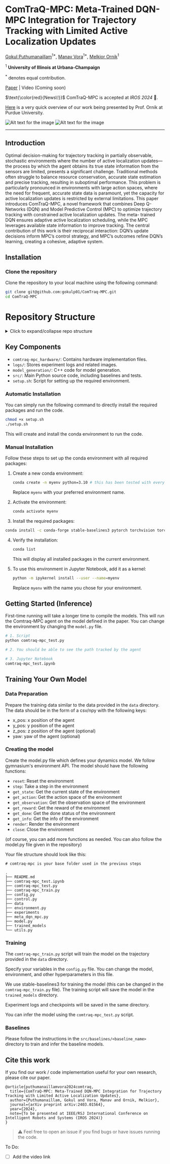 # ComTraQ-MPC: Meta-Trained DQN-MPC Integration for Trajectory Tracking with Limited Active Localization Updates

[Gokul Puthumanaillam](https://gokulp01.github.io/)<sup>1*</sup>,
[Manav Vora](https://manavvora.github.io)<sup>1*</sup>,
[Melkior Ornik](https://vita-group.github.io/)<sup>1</sup>

<sup>1</sup> **University of Illinois at Urbana-Champaign**

<sup>\*</sup> denotes equal contribution.

[Paper](https://arxiv.org/pdf/2403.01564) | Video (Coming soon)

$\text{\color{red}{News\!}}$ ComTraQ-MPC is accepted at _IROS 2024_ 🎉.

[Here](https://youtu.be/mqOYaBQ2wVI?t=1647) is a very quick overview of our work being presented by Prof. Ornik at Purdue University.

![Alt text for the image](assets/teaser.png)
![Alt text for the image](assets/slam_map.png)

---

## Introduction

Optimal decision-making for trajectory tracking in partially observable, stochastic environments where the number of active localization updates—the process by which the agent obtains its true state information from the sensors are limited, presents a significant challenge. Traditional methods often struggle to balance resource conservation, accurate state estimation and precise tracking, resulting in suboptimal performance. This problem is particularly pronounced in environments with large action spaces, where the need for frequent, accurate state data is paramount, yet the capacity for active localization updates is restricted by external limitations. This paper introduces ComTraQ-MPC, a novel framework that combines Deep Q-Networks (DQN) and Model Predictive Control (MPC) to optimize trajectory tracking with constrained active localization updates. The meta- trained DQN ensures adaptive active localization scheduling, while the MPC leverages available state information to improve tracking. The central contribution of this work is their reciprocal interaction: DQN’s update decisions inform MPC’s control strategy, and MPC’s outcomes refine DQN’s learning, creating a cohesive, adaptive system.

## Installation

### Clone the repository

Clone the repository to your local machine using the following command:

```bash
git clone git@github.com:gokulp01/ComTraq-MPC.git
cd ComTraQ-MPC
```

# Repository Structure

<details>
<summary>Click to expand/collapse repo structure</summary>

```bash
.
├── comtraq-mpc_hardware/       # Hardware implementation
│   ├── first_optimal_path_with_yaw.npy
│   ├── map_talbot_new.pgm
│   ├── test/
│   ├── turtlebot3/
│   └── turtlebot_positions.csv
├── g++check.cpp                # C++ code to check the installation
├── gitter.sh
├── logs/                       # Logs for the experiments
│   ├── asdimage.png
│   ├── fgimage.png
│   ├── log results/
│   ├── maps/
│   └── path_comparisons/
├── model_generation/           # Model generation code (in C++)
│   ├── CMakeLists.txt
│   ├── README.md
│   ├── build/
│   ├── build_model.sh
│   ├── config.cpp
│   ├── config.h
│   ├── legacy_model_test.cpp
│   ├── main.cpp
│   ├── model/
│   ├── model.cpp
│   ├── model_demo.py
│   ├── model_legacy.cpp
│   ├── model_new.cpp
│   ├── uuv.cpp
│   └── uuv.h
├── setup.sh                    # Setup script to install required packages
└── src/                        # Source code (Python)
    ├── __init__.py
    ├── __pycache__/
    ├── baselines/              # Baselines (includes README.md for each)
    ├── comtraq-mpc/            # Main code
    ├── data_generators/        # Data generators
    ├── tmp/                    # Temporary files
    └── unit_tests/             # Unit tests
```

</details>

## Key Components

- `comtraq-mpc_hardware/`: Contains hardware implementation files.
- `logs/`: Stores experiment logs and related images.
- `model_generation/`: C++ code for model generation.
- `src/`: Main Python source code, including baselines and tests.
- `setup.sh`: Script for setting up the required environment.

### Automatic Installation

You can simply run the following command to directly install the required packages and run the code.

```bash
chmod +x setup.sh
./setup.sh
```

This will create and install the conda environment to run the code.

### Manual Installation

Follow these steps to set up the conda environment with all required packages:

1. Create a new conda environment:

   ```bash
   conda create -n myenv python=3.10 # this has been tested with every python version>=3.10
   ```

   Replace `myenv` with your preferred environment name.

2. Activate the environment:

   ```bash
   conda activate myenv
   ```

3. Install the required packages:

```bash
conda install -c conda-forge stable-baselines3 pytorch torchvision torchaudio matplotlib numpy ipykernel scipy seaborn scikit-learn -y
```

4. Verify the installation:

   ```bash
   conda list
   ```

   This will display all installed packages in the current environment.

5. To use this environment in Jupyter Notebook, add it as a kernel:
   ```bash
   python -m ipykernel install --user --name=myenv
   ```
   Replace `myenv` with the name you chose for your environment.

## Getting Started (Inference)

First-time running will take a longer time to compile the models.
This will run the Comtraq-MPC agent on the model defined in the paper. You can change the environment by changing the `model.py` file.

```bash
# 1. Script
python comtraq-mpc_test.py

# 2. You should be able to see the path tracked by the agent

# 3. Jupyter Notebook
comtraq-mpc_test.ipynb
```

## Training Your Own Model

### Data Preparation

Prepare the training data similar to the data provided in the `data` directory. The data should be in the form of a csv/npy with the following keys:

- x_pos: x position of the agent
- y_pos: y position of the agent
- z_pos: z position of the agent (optional)
- yaw: yaw of the agent (optional)

### Creating the model

Create the model.py file which defines your dynamics model. We follow gymnasium's environment API. The model should have the following functions:

- `reset`: Reset the environment
- `step`: Take a step in the environment
- `get_state`: Get the current state of the environment
- `get_action`: Get the action space of the environment
- `get_observation`: Get the observation space of the environment
- `get_reward`: Get the reward of the environment
- `get_done`: Get the done status of the environment
- `get_info`: Get the info of the environment
- `render`: Render the environment
- `close`: Close the environment

(of course, you can add more functions as needed. You can also follow the model.py file given in the repository)

Your file structure should look like this:

```
# comtraq-mpc is your base folder used in the previous steps

.
├── README.md
├── comtraq-mpc_test.ipynb
├── comtraq-mpc_test.py
├── comtraq-mpc_train.py
├── config.py
├── control.py
├── data
├── environment.py
├── experiments
├── meta_dqn_mpc.py
├── model.py
├── trained_models
└── utils.py

```

### Training

The `comtraq-mpc_train.py` script will train the model on the trajectory provided in the `data` directory.

Specify your variables in the `config.py` file. You can change the model, environment, and other hyperparameters in this file.

We use stable-baselines3 for training the model (this can be changed in the `comtraq-mpc_train.py` file). The training script will save the model in the `trained_models` directory.

Experiment logs and checkpoints will be saved in the same directory.

You can infer the model using the `comtraq-mpc_test.py` script.

### Baselines

Please follow the instructions in the `src/baselines/<baseline_name>` directory to train and infer the baseline models.

## Cite this work

If you find our work / code implementation useful for your own research, please cite our paper.

```
@article{puthumanaillamvora2024comtraq,
  title={ComTraQ-MPC: Meta-Trained DQN-MPC Integration for Trajectory Tracking with Limited Active Localization Updates},
  author={Puthumanaillam, Gokul and Vora, Manav and Ornik, Melkior},
  journal={arXiv preprint arXiv:2403.01564},
  year={2024},
  note={To be presented at IEEE/RSJ International Conference on Intelligent Robots and Systems (IROS 2024)}
}
```

> :warning: Feel free to open an issue if you find bugs or have issues running the code.

To Do:

- [ ] Add the video link
